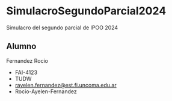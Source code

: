 # SimulacroSegundoParcial2024
Simulacro del segundo parcial de IPOO 2024


## Alumno
 Fernandez Rocio
  * FAI-4123
  * TUDW
  * rayelen.fernandez@est.fi.uncoma.edu.ar
  * Rocio-Ayelen-Fernandez
